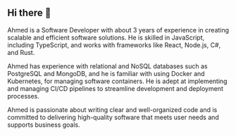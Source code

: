 ## Hi there 👋

Ahmed is a Software Developer with about 3 years of experience in creating scalable and efficient software solutions. He is skilled in JavaScript, including TypeScript, and works with frameworks like React, Node.js, C#, and Rust. 

Ahmed has experience with relational and NoSQL databases such as PostgreSQL and MongoDB, and he is familiar with using Docker and Kubernetes, for managing software containers. He is adept at implementing and managing CI/CD pipelines to streamline development and deployment processes. 

Ahmed is passionate about writing clear and well-organized code and is committed to delivering high-quality software that meets user needs and supports business goals.
